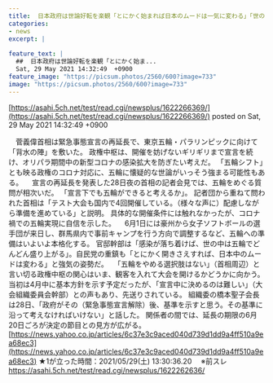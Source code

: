 ```yaml
---
title:  日本政府は世論好転を楽観「とにかく始まれば日本のムードは一気に変わる」「世の中は五輪でどんどん盛り上がる」 ★2  
categories:
- news
excerpt: |
  
feature_text: |
  ##  日本政府は世論好転を楽観「とにかく始ま...
  Sat, 29 May 2021 14:32:49  +0900
feature_image: "https://picsum.photos/2560/600?image=733"
image: "https://picsum.photos/2560/600?image=733"
---
```


[https://asahi.5ch.net/test/read.cgi/newsplus/1622266369/](https://asahi.5ch.net/test/read.cgi/newsplus/1622266369/)
posted on Sat, 29 May 2021 14:32:49  +0900

<!--more-->

　菅義偉首相は緊急事態宣言の再延長で、東京五輪・パラリンピックに向けて「背水の陣」を敷いた。 政権中枢は、開催を妨げないギリギリまで宣言を続け、オリパラ期間中の新型コロナの感染拡大を防ぎたい考えだ。 「五輪シフト」とも映る政権のコロナ対応に、五輪に懐疑的な世論がいっそう強まる可能性もある。 　宣言の再延長を発表した28日夜の首相の記者会見では、五輪をめぐる質問が相次いだ。 「宣言下でも五輪ができると考えるか」。 記者団から重ねて問われた首相は「テスト大会も国内で4回開催している。（様々な声に）配慮しながら準備を進めている」と説明。 具体的な開催条件には触れなかったが、コロナ禍での五輪実現に自信を示した。 　6月1日には豪州から女子ソフトボールの選手団が来日し、群馬県内で事前キャンプを行う方向で調整するなど、五輪への準備はいよいよ本格化する。 官邸幹部は「感染が落ち着けば、世の中は五輪でどんどん盛り上がる」。自民党の重鎮も「とにかく開きさえすれば、日本中のムードは変わる」と強気の姿勢だ。 　「五輪をやめる選択肢はない」（首相周辺）と言い切る政権中枢の関心はいま、観客を入れて大会を開けるかどうかに向かう。 当初は4月中に基本方針を示す予定だったが、「宣言中に決めるのは難しい」（大会組織委員会幹部）との声もあり、先送りされている。 組織委の橋本聖子会長は28日、「政府がその（緊急事態宣言解除）後、基準を示すと思う。その基準に沿って考えなければいけない」と話した。 関係者の間では、延長の期限の6月20日ごろが決定の節目との見方が広がる。 [https://news.yahoo.co.jp/articles/6c37e3c9aced040d739d1dd9a4ff510a9ea68ec3](https://news.yahoo.co.jp/articles/6c37e3c9aced040d739d1dd9a4ff510a9ea68ec3) ★1が立った時間：2021/05/29(土) 13:30:36.20　 ※前スレ https://asahi.5ch.net/test/read.cgi/newsplus/1622262636/
